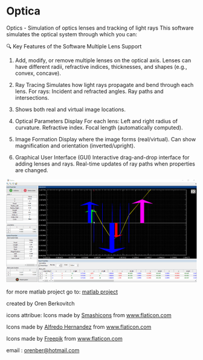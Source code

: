 # Optica
Optics - Simulation of optics lenses and tracking of light rays
This software simulates the optical system through which you can:

🔍 Key Features of the Software
Multiple Lens Support

1. Add, modify, or remove multiple lenses on the optical axis.
   Lenses can have different radii, refractive indices, thicknesses, and shapes (e.g., convex, concave).

2. Ray Tracing
   Simulates how light rays propagate and bend through each lens.
   For rays:
   Incident and refracted angles.
   Ray paths and intersections.

3. Shows both real and virtual image locations.

4. Optical Parameters Display
   For each lens:
   Left and right radius of curvature.
   Refractive index.
   Focal length (automatically computed).

5. Image Formation
   Display where the image forms (real/virtual).
   Can show magnification and orientation (inverted/upright).

6. Graphical User Interface (GUI)
   Interactive drag-and-drop interface for adding lenses and rays.
   Real-time updates of ray paths when properties are changed.

![OpticMat](opticMat.gif)

for more matlab project go to:
[matlab project](https://www.mathworks.com/matlabcentral/profile/authors/3931123-oren-berkovicth)

created by Oren Berkovitch 

icons attribue:
Icons made by <a href="https://www.flaticon.com/authors/smashicons" title="Smashicons">Smashicons</a> from <a href="https://www.flaticon.com/" title="Flaticon"> www.flaticon.com</a>

Icons made by <a href="https://www.flaticon.com/authors/alfredo-hernandez" title="Alfredo Hernandez">Alfredo Hernandez</a> from <a href="https://www.flaticon.com/" 
title="Flaticon"> www.flaticon.com</a>

Icons made by <a href="http://www.freepik.com/" title="Freepik">Freepik</a> from <a href="https://www.flaticon.com/" title="Flaticon"> www.flaticon.com</a>

 email : orenber@hotmail.com

